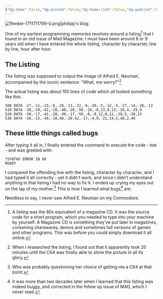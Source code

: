 ```yaml
---
{"dg-home":false,"dg-pinned":false,"dg-home-link":false,"dg-publish":true,"type":"post","disabled rules":["header-increment","yaml-title","yaml-title-alias","file-name-heading"],"title":"What, me worry?","dg-permalink":"what-me-worry/","created-date":"2020-10-20T00:00:00","aliases":["What, me worry?"],"linter-yaml-title-alias":"What, me worry?","updated-date":"2025-05-05T17:44:28","tags":["pet-project-sematary"],"dg-path":"what-me-worry.md","permalink":"/what-me-worry/","dgPassFrontmatter":true}
---
```



![flenker-1711711799-0.png|philipp's blog](/img/user/attachments/flenker-1711711799-0.png)

One of my earliest programming memories revolves around a listing[^2] that I found in an old issue of Mad Magazine. I must have been around 8 or 9 years old when I have entered the whole listing, character by character, line by line, hour after hour.

## The Listing
The listing was supposed to output the image of Alfred E. Neuman, accompanied by the iconic sentence: "What, me worry?"[^1]

The actual listing was about 150 lines of code which all looked something like this:
```
500 DATA -27,-11,-23,-6,-28,-13,-22,-6,-20,-5,-12,-5,-27,-14,-26,-13
510 DATA -38,-29,-42,-28,-40,-28,-50,-16,-8,13,0,13,-29,4,-29,9
520 DATA -50,-17,-41,-28,-49,-17,-50,-8,-8,12,0,12,-28,5,-28,13
530 DATA -50,-15,-49,-10,40,-26,42,-17,-4,9,-21,14,5,48,2,44
```

## These little things called bugs
After typing it all in, I finally entered the command to execute the code - `RUN` -  and was greeted with:

```
?SYNTAX ERROR IN 80
READY
```

I compared the offending line with the listing, character by character, and I had typed it all correctly - yet it didn't work, and since I didn't understand anything in that listing I had no way to fix it. I ended up crying my eyes out on the lap of my mother.[^3] This is how I learned what bugs[^4] are.

Needless to say, I never saw Alfred E. Neuman on my Commodore.

[^1]: When I researched the listing, I found out that it apparently took 20 minutes until the C64 was finally able to show the picture in all its glory.
[^2]: A listing was the 80s equivalent of a magazine CD. It was the source code for a short program, which you needed to type into your machine by yourself. A Magazine CD is something they've put later in magazines, containing sharewares, demos and sometimes full versions of games and other programs. This was before you could simply download it all online.
[^3]: Who was probably questioning her choice of getting me a C64 at that point.
[^4]: It was more than two decades later when I learned that this listing was indeed buggy, and corrected in the follow up issue of MAD, which I never read.
